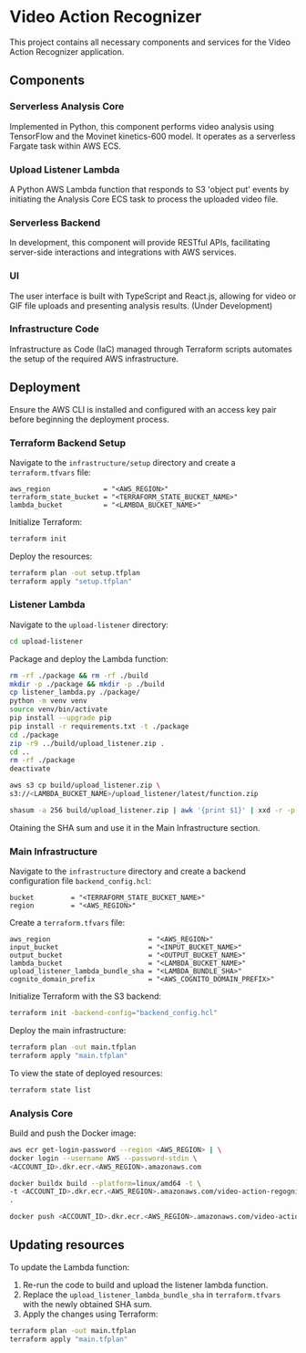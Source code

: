 # Video Action Recognizer

This project contains all necessary components and services for the Video Action Recognizer application.

## Components

### Serverless Analysis Core

Implemented in Python, this component performs video analysis using TensorFlow and the Movinet kinetics-600 model. It operates as a serverless Fargate task within AWS ECS.

### Upload Listener Lambda

A Python AWS Lambda function that responds to S3 'object put' events by initiating the Analysis Core ECS task to process the uploaded video file.

### Serverless Backend

In development, this component will provide RESTful APIs, facilitating server-side interactions and integrations with AWS services.

### UI

The user interface is built with TypeScript and React.js, allowing for video or GIF file uploads and presenting analysis results. (Under Development)

### Infrastructure Code

Infrastructure as Code (IaC) managed through Terraform scripts automates the setup of the required AWS infrastructure.

## Deployment

Ensure the AWS CLI is installed and configured with an access key pair before beginning the deployment process.

### Terraform Backend Setup

Navigate to the `infrastructure/setup` directory and create a `terraform.tfvars` file:

```hcl
aws_region             = "<AWS_REGION>"
terraform_state_bucket = "<TERRAFORM_STATE_BUCKET_NAME>"
lambda_bucket          = "<LAMBDA_BUCKET_NAME>"
```

Initialize Terraform:

```bash
terraform init
```

Deploy the resources:

```bash
terraform plan -out setup.tfplan
terraform apply "setup.tfplan"
```

### Listener Lambda

Navigate to the `upload-listener` directory:

```bash
cd upload-listener
```

Package and deploy the Lambda function:

```bash
rm -rf ./package && rm -rf ./build
mkdir -p ./package && mkdir -p ./build
cp listener_lambda.py ./package/
python -m venv venv
source venv/bin/activate
pip install --upgrade pip
pip install -r requirements.txt -t ./package
cd ./package
zip -r9 ../build/upload_listener.zip .
cd ..
rm -rf ./package
deactivate

aws s3 cp build/upload_listener.zip \
s3://<LAMBDA_BUCKET_NAME>/upload_listener/latest/function.zip

shasum -a 256 build/upload_listener.zip | awk '{print $1}' | xxd -r -p | base64
```

Otaining the SHA sum and use it in the Main Infrastructure section.

### Main Infrastructure

Navigate to the `infrastructure` directory and create a backend configuration file `backend_config.hcl`:

```hcl
bucket         = "<TERRAFORM_STATE_BUCKET_NAME>"
region         = "<AWS_REGION>"
```

Create a `terraform.tfvars` file:

```hcl
aws_region                        = "<AWS_REGION>"
input_bucket                      = "<INPUT_BUCKET_NAME>"
output_bucket                     = "<OUTPUT_BUCKET_NAME>"
lambda_bucket                     = "<LAMBDA_BUCKET_NAME>"
upload_listener_lambda_bundle_sha = "<LAMBDA_BUNDLE_SHA>"
cognito_domain_prefix             = "<AWS_COGNITO_DOMAIN_PREFIX>"
```

Initialize Terraform with the S3 backend:

```bash
terraform init -backend-config="backend_config.hcl"
```

Deploy the main infrastructure:

```bash
terraform plan -out main.tfplan
terraform apply "main.tfplan"
```

To view the state of deployed resources:

```bash
terraform state list
```

### Analysis Core

Build and push the Docker image:

```bash
aws ecr get-login-password --region <AWS_REGION> | \
docker login --username AWS --password-stdin \
<ACCOUNT_ID>.dkr.ecr.<AWS_REGION>.amazonaws.com
```

```bash
docker buildx build --platform=linux/amd64 -t \
-t <ACCOUNT_ID>.dkr.ecr.<AWS_REGION>.amazonaws.com/video-action-regognizer:latest \
.
```

```bash
docker push <ACCOUNT_ID>.dkr.ecr.<AWS_REGION>.amazonaws.com/video-action-regognizer:latest
```

## Updating resources

To update the Lambda function:

1. Re-run the code to build and upload the listener lambda function.
2. Replace the `upload_listener_lambda_bundle_sha` in `terraform.tfvars` with the newly obtained SHA sum.
3. Apply the changes using Terraform:

```bash
terraform plan -out main.tfplan
terraform apply "main.tfplan"
```
